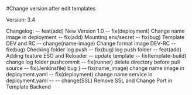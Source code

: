 #Change version after edit templates

Version: 3.4

Changelog:
-- feat(add) New Version 1.0
-- fix(deployment) Change name image in deployment
-- fix(add) Mounting env/secret
-- fix(bug) Template DEV and RC
-- change(name-image) Change format image DEV-RC
-- fix(bug) Checking folder log push
-- fix(bug) log push folder
-- feat(add) Adding feature ESO and Reloader
-- update template
-- fix(template-build) change log folder pushcommit
-- fix(runner) delete directory before pull source
-- fix(Jenkinsfile) bug }
-- fix(name_image) change name image in deployment.yaml
-- fix(deployment) change name service in deployment.yaml
-- -- change(SSL) Remove SSL and Change Port in Template Backend
